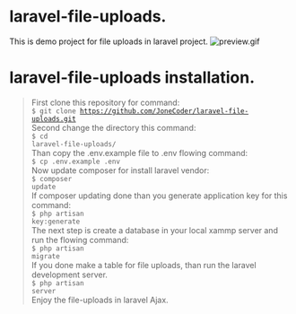 # laravel-file-uploads.
This is demo project for file uploads in laravel project.
<img src="public/assets/images/preview.gif" alt="preview.gif" /><br>
# laravel-file-uploads installation.
>First clone this repository for command:<br/>
<code>$ git clone https://github.com/JoneCoder/laravel-file-uploads.git</code><br/>
>Second change the directory this command:<br/>
<code>$ cd laravel-file-uploads/</code><br/>
>Than copy the .env.example file to .env flowing command:<br/>
<code>$ cp .env.example .env</code></br>
>Now update composer for install laravel vendor:<br/>
<code>$ composer update</code><br/>
>If composer updating done than you generate application key for this command:<br/>
<code>$ php artisan key:generate</code><br/>
>The next step is create a database in your local xammp server and run the flowing command:<br/>
<code>$ php artisan migrate</code><br/>
>If you done make a table for file uploads, than run the laravel development server.<br/>
<code>$ php artisan server</code><br/>
>Enjoy the file-uploads in laravel Ajax.
